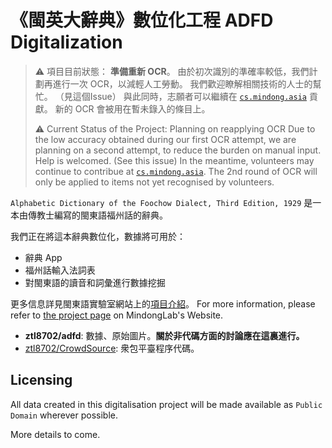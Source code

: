 # 《閩英大辭典》數位化工程 ADFD Digitalization

> ⚠ 項目目前狀態： **準備重新 OCR**。
> 由於初次識別的準確率較低，我們計劃再進行一次 OCR，以減輕人工勞動。 
> 我們歡迎瞭解相關技術的人士的幫忙。 （見這個Issue）
> 與此同時，志願者可以繼續在 [`cs.mindong.asia`](http://cs.mindong.asia) 貢獻。 新的 OCR 會被用在暫未錄入的條目上。
> 
> ⚠ Current Status of the Project: Planning on reapplying OCR
> Due to the low accuracy obtained during our first OCR attempt, we are planning on a second attempt, to reduce the burden on manual input.
> Help is welcomed. (See this issue)
> In the meantime, volunteers may continue to contribue at [`cs.mindong.asia`](http://cs.mindong.asia). 
> The 2nd round of OCR will only be applied to items not yet recognised by volunteers.

`Alphabetic Dictionary of the Foochow Dialect, Third Edition, 1929` 是一本由傳教士編寫的閩東語福州話的辭典。

我們正在將這本辭典數位化，數據將可用於：
 - 辭典 App
 - 福州話輸入法詞表
 - 對閩東語的讀音和詞彙進行數據挖掘
 
更多信息詳見閩東語實驗室網站上的[項目介紹](https://lab.mindong.asia/zh-hans/project/adfd-digitalization/)。 For more information, please refer to [the project page](https://lab.mindong.asia/en/project/adfd-digitalization/) on MindongLab's Website.

* **ztl8702/adfd**: 數據、原始圖片。**關於非代碼方面的討論應在這裏進行。**
* [ztl8702/CrowdSource](https://github.com/ztl8702/CrowdSource): 衆包平臺程序代碼。

## Licensing 
All data created in this digitalisation project will be made available as `Public Domain` wherever possible.

More details to come.
